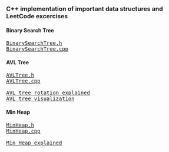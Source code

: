 ### C++ implementation of important data structures and LeetCode excercises 

#### Binary Search Tree
<pre>
<a href="BinarySearchTree.h">BinarySearchTree.h</a>
<a href="BinarySearchTree.cpp">BinarySearchTree.cpp</a>
</pre>

#### AVL Tree
<pre>
<a href="AVLTree.h">AVLTree.h</a>
<a href="AVLTree.cpp">AVLTree.cpp</a>

<a href="https://www.geeksforgeeks.org/avl-tree-set-1-insertion/">AVL tree rotation explained</a>
<a href="https://www.cs.usfca.edu/~galles/visualization/AVLtree.html">AVL tree visualization</a>
</pre>

#### Min Heap
<pre>
<a href="MinHeap.h">MinHeap.h</a>
<a href="MinHeap.cpp">MinHeap.cpp</a>

<a href="https://www.geeksforgeeks.org/binary-heap/">Min Heap explained</a>
</pre>